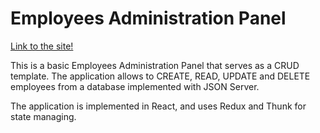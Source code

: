 # Employees Administration Panel

[Link to the site!](https://gonzalo-fuente.github.io/Employees_Administration_Panel/)

This is a basic Employees Administration Panel that serves as a CRUD template.
The application allows to CREATE, READ, UPDATE and DELETE employees from a database implemented with JSON Server.

The application is implemented in React, and uses Redux and Thunk for state managing.
